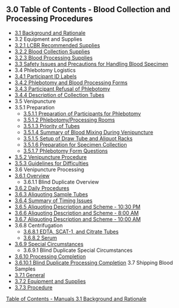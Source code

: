 ## 3.0 Table of Contents - Blood Collection and Processing Procedures

* [3.1 Background and Rationale](:pages_path:/manuals/blood-collection-processing/3-01-background.md)
* 3.2 Equipment and Supplies
 * [3.2.1 LCBR Recommended Supplies](:pages_path:/manuals/blood-collection-processing/3-02-01-lcbr-recommended-supplies.md)
 * [3.2.2 Blood Collection Supplies](:pages_path:/manuals/blood-collection-processing/3-02-02-collection-supplies.md)
 * [3.2.3 Blood Processing Supplies](:pages_path:/manuals/blood-collection-processing/3-02-03-processing-supplies.md)
* [3.3 Safety Issues and Precautions for Handling Blood Specimen](:pages_path:/manuals/blood-collection-processing/3-03-safety-issues-precautions.md)
* 3.4 Phlebotomy Logistics
 * [3.4.1 Participant ID Labels](:pages_path:/manuals/blood-collection-processing/3-04-01-ppt-id-labels.md)
 * [3.4.2 Phlebotomy and Blood Processing Forms](:pages_path:/manuals/blood-collection-processing/3-04-02-blood-processing-forms.md)
 * [3.4.3 Participant Refusal of Phlebotomy](:pages_path:/manuals/blood-collection-processing/3-04-03-ppt-refusal.md)
 * [3.4.4 Description of Collection Tubes](:pages_path:/manuals/blood-collection-processing/3-04-04-description-collection-tubes.md)
* 3.5 Venipuncture
 * 3.5.1 Preparation
    * [3.5.1.1 Preparation of Participants for Phlebotomy](:pages_path:/manuals/blood-collection-processing/3-05-01-01-ppt-preparation.md)
    * [3.5.1.2 Phlebotomy/Processing Rooms](:pages_path:/manuals/blood-collection-processing/3-05-01-02-phlebotomy-processing-rooms.md)
    * [3.5.1.3 Priority of Tubes](:pages_path:/manuals/blood-collection-processing/3-05-01-03-priority-of-tubes.md)
    * [3.5.1.4 Summary of Blood Mixing During Venipuncture](:pages_path:/manuals/blood-collection-processing/3-05-01-04-summary-of-blood-mixing.md)
    * [3.5.1.5 Setup of Draw Tube and Aliquot Racks](:pages_path:/manuals/blood-collection-processing/3-05-01-05-draw-tube-racks-setup.md)
    * [3.5.1.6 Preparation for Specimen Collection](:pages_path:/manuals/blood-collection-processing/3-05-01-06-specimen-collection-preparation.md)
    * [3.5.1.7 Phlebotomy Form Questions](:pages_path:/manuals/blood-collection-processing/3-05-01-07-phlebotomy-form-questions.md)
  * [3.5.2 Venipuncture Procedure](:pages_path:/manuals/blood-collection-processing/3-05-02-venipuncture-procedure.md)
  * [3.5.3 Guidelines for Difficulties](:pages_path:/manuals/blood-collection-processing/3-05-03-guidelines-for-difficulties.md)
* 3.6 Venipuncture Processing
 * [3.6.1 Overview](:pages_path:/manuals/blood-collection-processing/3-06-01-overview.md)
   * 3.6.1.1 Blind Duplicate Overview
 * [3.6.2 Daily Procedures](:pages_path:/manuals/blood-collection-processing/3-06-02-daily-procedures.md)
 * [3.6.3 Aliquoting Sample Tubes](:pages_path:/manuals/blood-collection-processing/3-06-03-aliquoting-sample-tubes.md)
 * [3.6.4 Summary of Timing Issues](:pages_path:/manuals/blood-collection-processing/3-06-04-summary-timing-issues.md)
 * [3.6.5 Aliquoting Description and Scheme - 10:30 PM](:pages_path:/manuals/blood-collection-processing/3-06-05-aliquoting-description-1030PM.md)
 * [3.6.6 Aliquoting Description and Scheme - 8:00 AM](:pages_path:/manuals/blood-collection-processing/3-06-06-aliquoting-description-800AM.md)
 * [3.6.7 Aliquoting Description and Scheme - 10:00 AM](:pages_path:/manuals/blood-collection-processing/3-06-07-aliquoting-description-1000AM.md)
 * 3.6.8 Centrifugation
   * [3.6.8.1 EDTA, SCAT-1, and Citrate Tubes](:pages_path:/manuals/blood-collection-processing/3-06-08-01-edta-scat1-citrate.md)
   * [3.6.8.2 Serum](:pages_path:/manuals/blood-collection-processing/3-06-08-02-serum.md)
 * [3.6.9 Special Circumstances](:pages_path:/manuals/blood-collection-processing/3-06-09-special-circumstances.md)
   * 3.6.9.1 Blind Duplicate Special Circumstances
 * [3.6.10 Processing Completion](:pages_path:/manuals/blood-collection-processing/3-06-10-00-processing-completion.md)
  * [3.6.10.1 Blind Duplicate Processing Completion](:pages_path:/manuals/blood-collection-processing/3-06-10-01-blind-duplicate-process-completion.md)
3.7 Shipping Blood Samples
 * [3.7.1 General](:pages_path:/manuals/blood-collection-processing/3-07-01-general.md)
 * [3.7.2 Equipment and Supplies](:pages_path:/manuals/blood-collection-processing/3-07-02-equipment-supplies.md)
 * [3.7.3 Procedure](:pages_path:/manuals/blood-collection-processing/3-07-03-procedure.md)


<div class="center">
<div class="btn-group">
  <a href=":pages_path:/manuals/manual-toc.md" class="btn btn-default">
    <span class="glyphicon glyphicon-chevron-up"></span>
    Table of Contents - Manuals
  </a>

  <a href=":pages_path:/manuals/blood-collection-processing/3-01-background.md" class="btn btn-success">
    3.1 Background and Rationale
    <span class="glyphicon glyphicon-chevron-right"></span>
  </a>
</div>
</div>
